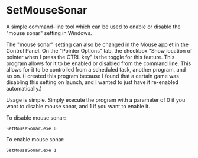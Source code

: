 # SetMouseSonar
A simple command-line tool which can be used to enable or disable the "mouse sonar" setting in Windows.

The "mouse sonar" setting can also be changed in the Mouse applet in the Control Panel.  On the "Pointer Options" tab, the checkbox "Show location of pointer when I press the CTRL key" is the toggle for this feature.  This program allows for it to be enabled or disabled from the command line.  This allows for it to be controlled from a scheduled task, another program, and so on.  (I created this program because I found that a certain game was disabling this setting on launch, and I wanted to just have it re-enabled automatically.)

Usage is simple.  Simply execute the program with a parameter of 0 if you want to disable mouse sonar, and 1 if you want to enable it.

To disable mouse sonar:
```
SetMouseSonar.exe 0
```

To enable mouse sonar:
```
SetMouseSonar.exe 1
```
